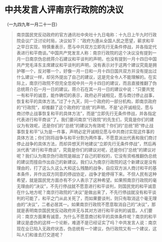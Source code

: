 #  中共发言人评南京行政院的决议  
（一九四九年一月二十一日）

>
> 南京国民党反动政府的官方通讯社中央社十九日电称：十九日上午九时行政院会议广泛讨论时局，决议如下：“政府为遵从全国人民之愿望，蕲求和平之早日实现，特慎重表示，愿与中共双方立即先行无条件停战，并各指定代表进行和平商谈。”中国共产党发言人称：南京行政院的这个决议没有提到一月一日南京伪总统蒋介石建议和平谈判的声明，也没有提到一月十四日中国共产党毛泽东主席建议和平谈判的声明，没有表示对于这两个建议究竟是拥护哪一个，反对哪一个，好像一月一日和一月十四日国共双方并没有提出过什么建议一样，却另外提出了自己的建议，这是完全令人不能理解的。在实际上，南京行政院不但完全忽视中共一月十四日的建议，而且直接推翻了伪总统蒋介石一月一日的建议。蒋介石在其一月一日的建议中说：“只要共党一有和平的诚意，能作确切的表示，政府必开诚相见，愿与商讨停止战事，恢复和平的具体方法。”过了十九天，同一个政府的一部分机构，即南京政府的“行政院”，却推翻了这个政府的“总统”的声明，不是“必开诚相见，愿与商讨停止战事恢复和平的具体方法”，而是“立即先行无条件停战，并各指定代表进行和平商谈”了。我们要问南京“行政院”的先生们，究竟是你们的建议为有效呢，还是你们的“总统”的建议为有效呢？你们的“总统”把“停止战事恢复和平”认为是一件事，声明必定开诚相见愿与中共商讨实现这件事的具体方法；你们则将战争与和平分割为两件事，不愿意派出代表和我们商讨停止战争的具体方法，而却异想天开地建议“立即先行无条件停战”，然后再派代表“进行和平商谈”，究竟是你们的建议对呢，还是你们“总统”的建议对呢？我们认为南京伪行政院是越出了自己的职权的，它没有资格推翻伪总统的建议而擅自作出自己的新建议。我们认为南京行政院的这个新建议是没有理由的，打了这么久这么大和这么残酷的战争，自应双方派人商讨和平的基本条件，并作出双方同意的停战协定，战争才能停得下来。不但人民有这种希望，就是国民党方面亦有不少人表示了这种希望。如果照南京行政院的毫无理由的“决议”，不先行停战就不愿意进行和平谈判，则国民党的和平诚意在什么地方呢？南京行政院的“决议”是做出来了，不先行停战就没有和平谈判的可能了，和平之门从此关死了，而如果要谈判，则只有取消这个毫无理由的“决议”，二者必居其一。如果南京行政院不愿意取消自己的“决议”，那就是表明南京国民党反动政府并无与其对方进行和平谈判的诚意。人们要问：南京方面果有诚意，为什么不愿意商讨和平的具体条件呢？南京的和平建议是虚伪的这样一个论断，难道不是已经证实了吗？中共发言人说：南京现在业已陷入无政府状态，伪总统有一个建议，伪行政院又有一个建议，这叫人们和谁去打交道呢？

  

